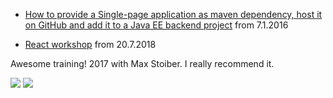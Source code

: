* [How to provide a Single-page application as maven dependency, host it on GitHub and add it to a Java EE backend project](http://wiki.switajski.de/how-to-create-maven-artifact-with-static-web-resources)
from 7.1.2016

* [React workshop](http://switajski.github.io/react-workshop)
from 20.7.2018

Awesome training! 2017 with Max Stoiber. I really recommend it.

![](http://switajski.github.io/certificate2017.jpg)
![](http://switajski.github.io/certificate2018.jpg)
